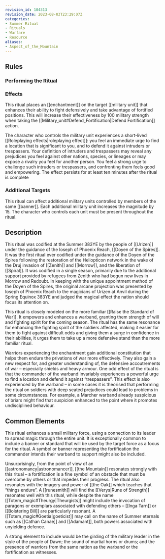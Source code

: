 ```yaml
---
revision_id: 104313
revision_date: 2023-08-03T23:29:07Z
categories:
- Summer Ritual
- Rituals
- Warfare
- Resource
aliases:
- Aspect_of_the_Mountain
---
```



## Rules


### Performing the Ritual
 



### Effects
This ritual places an [[enchantment]] on the target [[military unit]] that enhances their ability to fight defensively and take advantage of fortified positions. This will increase their effectiveness by 100 military strength when taking the [[Military_unit#Defend_Fortification|Defend Fortification]] action.

The character who controls the military unit experiences a short-lived [[Roleplaying effects|roleplaying effect]]: you feel an immediate urge to find a location that is significant to you, and to defend it against intruders or trespassers. Your definition of intruders and trespassers may reveal any prejudices you feel against other nations, species, or lineages or may expose a rivalry you feel for another person. You feel a strong urge to challenge such intruders or trespassers, and confronting them feels good and empowering. The effect persists for at least ten minutes after the ritual is complete



### Additional Targets
This ritual can affect additional military units controlled by members of the same [[banner]]. Each additional military unit increases the magnitude by 15. The character who controls each unit must be present throughout the ritual.

## Description
This ritual was codified at the Summer 383YE by the people of [[Urizen]] under the guidance of the Ioseph of Phoenix Reach, [[Doyen of the Spires]]. It was the first ritual ever codified under the guidance of the Doyen of the Spires following the restoration of the Heliopticon network in the wake of the Druj invasion of [[Zenith]] and [[Morrow]], and the liberation of [[Spiral]]. It was codified in a single season, primarily due to the additional support provided by refugees from Zenith who had begun new lives in Morrow and Redoubt. In keeping with the unique appointment method of the Doyen of the Spires, the original arcane projection was presented by Ioseph of Phoenix Reach to the magicians of Urizen at Anvil during the Spring Equinox 383YE and judged the magical effect the nation should focus its attention on.

This ritual is closely modeled on the more familiar [[Raise the Standard of War]]. It empowers and enhances a warband, granting them strength of will and fighting spirit for the coming season. The ritual has the same resonance for enhancing the fighting spirit of the soldiers affected, making it easier for them to fight against difficult odds and giving them a surge in confidence in their abilities, it urges them to take up a more defensive stand than the more familiar ritual. 

Warriors experiencing the enchantment gain additional constitution that helps them endure the privations of war more effectively. They also gain a new respect for, and greater understanding of, the defensive accoutrements of war – especially shields and heavy armour. One odd effect of the ritual is that the commander of the warband invariably experiences a powerful urge to find a location and defend it against “trespassers”. This effect is also experienced by the warband – in some cases it is theorised that performing the ritual on soldiers with deep seated prejudices could lead to problems in some circumstances. For example, a Marcher warband already suspicious of briars might find that suspicion enhanced to the point where it promotes undisciplined behaviour.

## Common Elements
This ritual enhances a small military force, using a connection to its leader to spread magic through the entire unit. It is exceptionally common to include a banner or standard that will be used by the target force as a focus for the ritual. A symbol or banner representing the fortification the commander intends their warband to support might also be included.

Unsurprisingly, from the point of view of an [[astronomancy|astronomancer]], [[the Mountain]] resonates strongly with this ritual – a fortification is a fine symbol of an obstacle that must be overcome by others or that impedes their progress. The ritual also resonates with the imagery and power of [[the Oak]] which teaches that “things endure”. A [[runesmith]] will find the [[Verys|Rune of Strength]] resonates well with this ritual, while despite the name [[Totem_magic#Theurgy|Theurgists]] might include the invocation of paragons or exemplars associated with defending others – [[Inga Tarn]] or [[Bolstering Bill]] are particularly resonant. A [[Totem_magic#Goetia|goeticist]] may call on the name of Summer eternals such as [[Cathan Canae]] and [[Adamant]], both powers associated with unyielding defence.

A strong element to include would be the girding of the military leader in the style of the people of Dawn; the sound of martial horns or drums; and the presence of warriors from the same nation as the warband or the fortification as witnesses.



